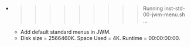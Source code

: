 * >>>>>>>>> Running inst-std-00-jwm-menu.sh ...
  * Add default standard menus in JWM.
  * Disk size = 2566460K. Space Used = 4K. Runtime = 00:00:00:00.
